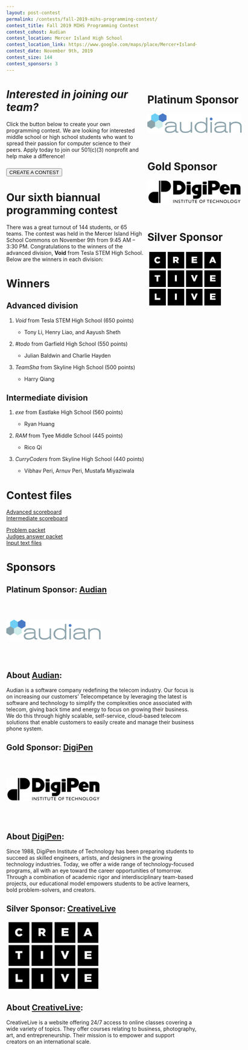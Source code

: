 ```yaml
---
layout: post-contest
permalink: /contests/fall-2019-mihs-programming-contest/
contest_title: Fall 2019 MIHS Programming Contest
contest_cohost: Audian
contest_location: Mercer Island High School
contest_location_link: https://www.google.com/maps/place/Mercer+Island+High+School/@47.5719538,-122.2202913,17z/data=!4m12!1m6!3m5!1s0x54906bdae7961a9d:0x6e6caf34f523feb!2sMercer+Island+High+School!8m2!3d47.5719538!4d-122.2181026!3m4!1s0x54906bdae7961a9d:0x6e6caf34f523feb!8m2!3d47.5719538!4d-122.2181026
contest_date: November 9th, 2019
contest_size: 144
contest_sponsors: 3
---
```


<div style="float: right; margin-right: -140px; margin-left: 10px; text-align: center;">
  <h1 style="text-align: left;"><b>Platinum Sponsor</b></h1>
  <a href="http://www.audian.com/"><img src="/assets/images/sponsor_audian.png" alt="Audian" style="width: 250px; margin-bottom: 30px; margin-right: 20px; display block;"></a>
  <h1 style="text-align: left;"><b>Gold Sponsor</b></h1>
  <a href="http://www.digipen.edu/"><img src="/assets/images/sponsor_digipen.jpg" alt="DigiPen" style="width: 250px; margin-bottom: 30px; margin-right: 20px; display block;"></a>
  <h1 style="text-align: left;"><b>Silver Sponsor</b></h1>
  <a href="https://www.creativelive.com"><img src="/assets/images/sponsor_creativelive.jpg" alt="CreativeLive" style="width: 200px; margin-right: 20px; display: block;"></a>
</div>

# _Interested in joining our team?_

Click the button below to create your own programming contest. We are looking for interested middle school or high school students who want to spread their passion for computer science to their peers. Apply today to join our 501(c)(3) nonprofit and help make a difference!

<a href = "/contests/create"><button class = "contests-header-section-button" style="margin-top:10px">CREATE A CONTEST</button></a>

# Our sixth biannual programming contest

There was a great turnout of 144 students, or 65 teams. The contest was held in the Mercer Island High School Commons on November 9th from 9:45 AM – 3:30 PM. Congratulations to the winners of the advanced division, **Void** from Tesla STEM High School. Below are the winners in each division:

# Winners

## Advanced division

1. _Void_  from Tesla STEM High School (650 points)

    - Tony Li, Henry Liao, and Aayush Sheth
2. _#todo_  from Garfield High School (550 points)

    - Julian Baldwin and Charlie Hayden
3. _TeamSha_  from Skyline High School (500 points)

    - Harry Qiang

## Intermediate division

1. _exe_  from Eastlake High School (560 points)

    - Ryan Huang
2. _RAM_  from Tyee Middle School (445 points)

    - Rico Qi
3. _CurryCoders_  from Skyline High School (440 points)

    - Vibhav Peri, Arnuv Peri, Mustafa Miyaziwala

# Contest files

[Advanced scoreboard](/assets/docs/fall_2019_mihs/advanced_scoreboard.pdf)  
[Intermediate scoreboard](/assets/docs/fall_2019_mihs/intermediate_scoreboard.pdf)

[Problem packet](/assets/docs/fall_2019_mihs/problem_set.pdf)  
[Judges answer packet](/assets/docs/fall_2019_mihs/judges_data.pdf)  
[Input text files](/assets/docs/fall_2019_mihs/inputs.zip)

# Sponsors

## **Platinum Sponsor:** <a href="http://www.audian.com/">Audian</a>

<a href="http://www.audian.com/"><img src="/assets/images/sponsor_audian.png" alt="Audian" style="width: 250px; margin-top: 50px; margin-bottom: 50px;"></a>


## About <u>Audian</u>:

Audian is a software company redefining the telecom industry. Our focus is on increasing our customers’ Telecompetance by leveraging the latest is software and technology to simplify the complexities once associated with telecom, giving back time and energy to focus on growing their business. We do this through highly scalable, self-service, cloud-based telecom solutions that enable customers to easily create and manage their business phone system.

## **Gold Sponsor:** <a href="https://www.digipen.edu/">DigiPen</a>

<a href="https://www.digipen.edu/"><img src="/assets/images/sponsor_digipen.jpg" alt="DigiPen" style="width: 250px; margin-top: 50px; margin-bottom: 50px;"></a>


## About <u>DigiPen</u>:

Since 1988, DigiPen Institute of Technology has been preparing students to succeed as skilled engineers, artists, and designers in the growing technology industries. Today, we offer a wide range of technology-focused programs, all with an eye toward the career opportunities of tomorrow. Through a combination of academic rigor and interdisciplinary team-based projects, our educational model empowers students to be active learners, bold problem-solvers, and creators.

## **Silver Sponsor:** <a href="https://www.creativelive.com">CreativeLive</a>

<a href="https://www.creativelive.com"><img src="/assets/images/sponsor_creativelive.jpg" alt="CreativeLive" style="width: 250px; margin-right: 20px;"></a>

## About <u>CreativeLive</u>:

CreativeLive is a website offering 24/7 access to online classes covering a wide variety of topics. They offer courses relating to business, photography, art, and entrepreneurship. Their mission is to empower and support creators on an international scale.